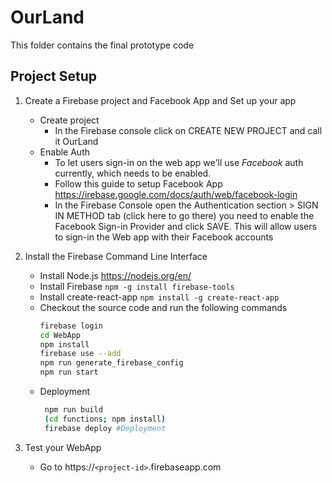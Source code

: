 # OurLand

This folder contains the final prototype code

## Project Setup
1. Create a Firebase project and Facebook App and Set up your app
    * Create project
        * In the Firebase console click on CREATE NEW PROJECT and call it OurLand
    * Enable Auth
		* To let users sign-in on the web app we'll use *Facebook* auth currently, which needs to be enabled.
		* Follow this guide to setup Facebook App https://irebase.google.com/docs/auth/web/facebook-login		
		* In the Firebase Console open the Authentication section > SIGN IN METHOD tab (click here to go there) you need to enable the Facebook Sign-in Provider and click SAVE. This will allow users to sign-in the Web app with their Facebook accounts


2. Install the Firebase Command Line Interface
    * Install Node.js https://nodejs.org/en/
    * Install Firebase `npm -g install firebase-tools`
    * Install create-react-app `npm install -g create-react-app`
    * Checkout the source code and run the following commands
		```bash
		firebase login
		cd WebApp
        npm install
		firebase use --add
		npm run generate_firebase_config
		npm run start
	    ```
	* Deployment
	   ```bash
        npm run build
		(cd functions; npm install)
		firebase deploy #Deployment
	   ```
3. Test your WebApp
	*   Go to https://`<project-id>`.firebaseapp.com
